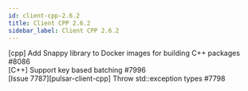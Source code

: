 ```yaml
---
id: client-cpp-2.6.2
title: Client CPP 2.6.2 
sidebar_label: Client CPP 2.6.2 
---
```


[cpp] Add Snappy library to Docker images for building C++ packages #8086  
[C++] Support key based batching #7996  
[Issue 7787][pulsar-client-cpp] Throw std::exception types #7798  

